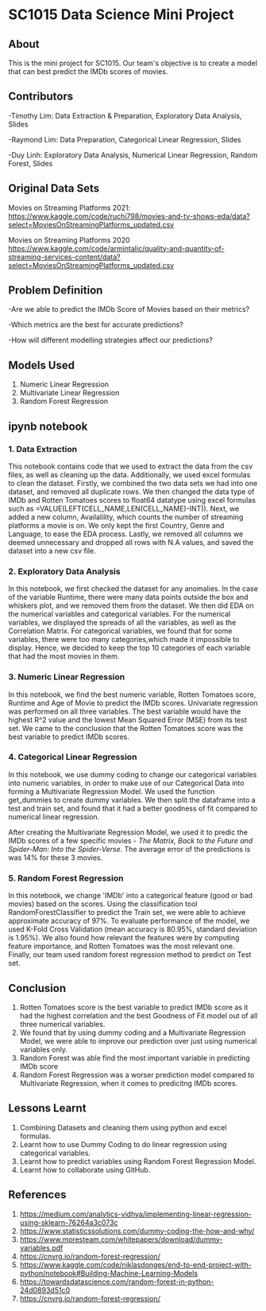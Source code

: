 # SC1015 Data Science Mini Project

## About 
This is the mini project for SC1015. Our team's objective is to create a model that can best predict the IMDb scores of movies.


## Contributors
-Timothy Lim: Data Extraction & Preparation, Exploratory Data Analysis, Slides

-Raymond Lim: Data Preparation, Categorical Linear Regression, Slides

-Duy Linh: Exploratory Data Analysis, Numerical Linear Regression, Random Forest, Slides

## Original Data Sets
Movies on Streaming Platforms 2021: https://www.kaggle.com/code/ruchi798/movies-and-tv-shows-eda/data?select=MoviesOnStreamingPlatforms_updated.csv 

Movies on Streaming Platforms 2020 https://www.kaggle.com/code/armintalic/quality-and-quantity-of-streaming-services-content/data?select=MoviesOnStreamingPlatforms_updated.csv

## Problem Definition
-Are we able to predict the IMDb Score of Movies based on their metrics?

-Which metrics are the best for accurate predictions?

-How will different modelling strategies affect our predictions?

## Models Used
1. Numeric Linear Regression
2. Multivariate Linear Regression
3. Random Forest Regression

## ipynb notebook
### 1. Data Extraction
This notebook contains code that we used to extract the data from the csv files, as well as cleaning up the data. Additionally, we used excel formulas to clean the dataset. Firstly, we combined the two data sets we had into one dataset, and removed all duplicate rows. We then changed the data type of IMDb and Rotten Tomatoes scores to float64 datatype using excel formulas such as =VALUE(LEFT(CELL_NAME,LEN(CELL_NAME)-INT)). Next, we added a new column, Availalility, which counts the number of streaming platforms a movie is on. We only kept the first Country, Genre and Language, to ease the EDA process. Lastly, we removed all columns we deemed unnecessary and dropped all rows with N.A values, and saved the dataset into a new csv file.


### 2. Exploratory Data Analysis
In this notebook, we first checked the dataset for any anomalies. In the case of the variable Runtime, there were many data points outside the box and whiskers plot, and we removed them from the dataset. We then did EDA on the numerical variables and categorical variables. For the numerical variables, we displayed  the spreads of all the variables, as well as the Correlation Matrix. For categorical variables, we found that for some variables, there were too many categories,which made it impossible to display. Hence, we decided to keep the top 10 categories of each variable that had the most movies in them. 

### 3. Numeric Linear Regression
In this notebook, we find the best numeric variable, Rotten Tomatoes score, Runtime and Age of Movie to predict the IMDb scores. Univariate regression was performed on all three variables. The best variable would have the highest R^2 value and the lowest Mean Squared Error (MSE) from its test set. We came to the conclusion that the Rotten Tomatoes score was the best variable to predict IMDb scores.

### 4. Categorical Linear Regression
In this notebook, we use dummy coding to change our categorical variables into numeric variables, in order to make use of our Categorical Data into forming a Multivariate Regression Model. We used the function get_dummies to create dummy variables. We then split the dataframe into a test and train set, and found that it had a better goodness of fit compared to numerical linear regression. 

After creating the Multivariate Regression Model, we used it to predic the IMDb scores of a few specific movies - *The Matrix, Back to the Future and Spider-Man: Into the Spider-Verse*. The average error of the predictions is was 14% for these 3 movies.


### 5. Random Forest Regression
In this notebook, we change 'IMDb' into a categorical feature (good or bad movies) based on the scores. Using the classification tool RandomForestClassifier to predict the Train set, we were able to achieve approximate accuracy of 97%. To evaluate performance of the model, we used K-Fold Cross Validation (mean accuracy is 80.95%, standard deviation is 1.95%). We also found how relevant the features were by computing feature importance, and Rotten Tomatoes was the most relevant one. Finally, our team used random forest regression method to predict on Test set.

## Conclusion
1. Rotten Tomatoes score is the best variable to predict IMDb score as it had the highest correlation and the best Goodness of Fit model out of all three numerical variables.
2. We found that by using dummy coding and a Multivariate Regression Model,  we were able to improve our prediction over just using numerical variables only.
3. Random Forest was able find the most important variable in predicting IMDb score
4. Random Forest Regression was a worser prediction model compared to Multivariate Regression, when it comes to predicitng IMDb scores.


## Lessons Learnt
1. Combining Datasets and cleaning them using python and excel formulas.
2. Learnt how to use Dummy Coding to do linear regression using categorical variables.
3. Learnt how to predict variables using Random Forest Regression Model.
4. Learnt how to collaborate using GitHub.


## References
1. https://medium.com/analytics-vidhya/implementing-linear-regression-using-sklearn-76264a3c073c
2. https://www.statisticssolutions.com/dummy-coding-the-how-and-why/
3. https://www.moresteam.com/whitepapers/download/dummy-variables.pdf
4. https://cnvrg.io/random-forest-regression/
5. https://www.kaggle.com/code/niklasdonges/end-to-end-project-with-python/notebook#Building-Machine-Learning-Models
6. https://towardsdatascience.com/random-forest-in-python-24d0893d51c0
7. https://cnvrg.io/random-forest-regression/
